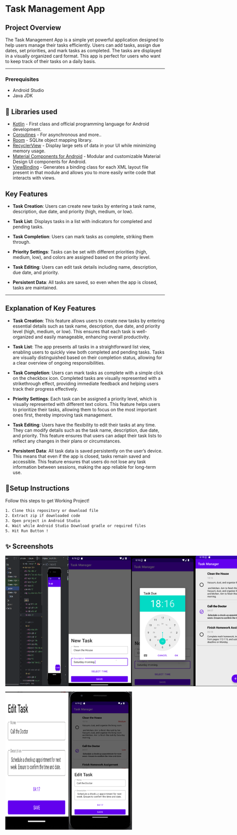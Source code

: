 # Task Management App

## Project Overview

The Task Management App is a simple yet powerful application designed to help users manage their tasks efficiently. Users can add tasks, assign due dates, set priorities, and mark tasks as completed. The tasks are displayed in a visually organized card format. This app is perfect for users who want to keep track of their tasks on a daily basis.

---
### Prerequisites
*   Android Studio 
*   Java JDK

## 📃 Libraries used
- [Kotlin](https://kotlinlang.org/) - First class and official programming language for Android development.
- [Coroutines](https://kotlinlang.org/docs/reference/coroutines-overview.html) - For asynchronous and more..
- [Room](https://developer.android.com/topic/libraries/architecture/room) - SQLite object mapping library.
- [RecyclerView](https://developer.android.com/jetpack/androidx/releases/recyclerview) - Display large sets of data in your UI while minimizing memory usage.
- [Material Components for Android](https://github.com/material-components/material-components-android) - Modular and customizable Material Design UI components for Android.
- [ViewBinding](https://developer.android.com/topic/libraries/view-binding) - Generates a binding class for each XML layout file present in that module and allows you to more easily write code that interacts with views.

## Key Features
- **Task Creation**: Users can create new tasks by entering a task name, description, due date, and priority (high, medium, or low).
- **Task List**: Displays tasks in a list with indicators for completed and pending tasks.
- **Task Completion**: Users can mark tasks as complete, striking them through.
- **Priority Settings**: Tasks can be set with different priorities (high, medium, low), and colors are assigned based on the priority level.
- **Task Editing**: Users can edit task details including name, description, due date, and priority.

- **Persistent Data**: All tasks are saved, so even when the app is closed, tasks are maintained.

---
## Explanation of Key Features

- **Task Creation**: This feature allows users to create new tasks by entering essential details such as task name, description, due date, and priority level (high, medium, or low). This ensures that each task is well-organized and easily manageable, enhancing overall productivity.

- **Task List**: The app presents all tasks in a straightforward list view, enabling users to quickly view both completed and pending tasks. Tasks are visually distinguished based on their completion status, allowing for a clear overview of ongoing responsibilities.

- **Task Completion**: Users can mark tasks as complete with a simple click on the checkbox icon. Completed tasks are visually represented with a strikethrough effect, providing immediate feedback and helping users track their progress effectively.

- **Priority Settings**: Each task can be assigned a priority level, which is visually represented with different text colors. This feature helps users to prioritize their tasks, allowing them to focus on the most important ones first, thereby improving task management.

- **Task Editing**: Users have the flexibility to edit their tasks at any time. They can modify details such as the task name, description, due date, and priority. This feature ensures that users can adapt their task lists to reflect any changes in their plans or circumstances.



- **Persistent Data**: All task data is saved persistently on the user’s device. This means that even if the app is closed, tasks remain saved and accessible. This feature ensures that users do not lose any task information between sessions, making the app reliable for long-term use.








## 🔨Setup Instructions

Follow this steps to get Working Project!
```
1. Clone this repository or download file
2. Extract zip if downloaded code
3. Open project in Android Studio
4. Wait while Android Studio Download gradle or required files
5. Hit Run Button !
```

## ✨ Screenshots

<div style="display:flex;">
<img src="ScreenShots/img01.png" width="200">
<img src="ScreenShots/img02.png" width="200">
<img src="ScreenShots/img03.png" width="200">
<img src="ScreenShots/img04.png" width="200">
</div>
<br>
<div style="display:flex;">
<img src="ScreenShots/img05.png" width="200">
<img src="ScreenShots/img06.png" width="200">
</div>
